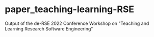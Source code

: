 # paper_teaching-learning-RSE
Output of the de-RSE 2022 Conference Workshop on "Teaching and Learning Research Software Engineering"
